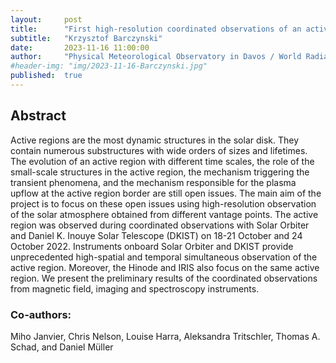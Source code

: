 ```yaml
---
layout:     post
title:      "First high-resolution coordinated observations of an active region with Solar Orbiter and DKIST"
subtitle:   "Krzysztof Barczynski"
date:       2023-11-16 11:00:00
author:     "Physical Meteorological Observatory in Davos / World Radiation Centre (PMOD/WRC), Switzerland"
#header-img: "img/2023-11-16-Barczynski.jpg"
published:  true
---
```


## Abstract
Active regions are the most dynamic structures in the solar disk. They contain numerous substructures with wide orders of sizes and lifetimes. The evolution of an active region with different time scales, the role of the small-scale structures in the active region, the mechanism triggering the transient phenomena, and the mechanism responsible for the plasma upflow at the active region border are still open issues. 
The main aim of the project is to focus on these open issues using high-resolution observation of the solar atmosphere obtained from different vantage points. 
The active region was observed during coordinated observations with Solar Orbiter and Daniel K. Inouye Solar Telescope (DKIST) on 18-21 October and 24 October 2022. Instruments onboard Solar Orbiter and DKIST provide unprecedented high-spatial and temporal simultaneous observation of the active region. Moreover, the Hinode and IRIS also focus on the same active region. We present the preliminary results of the coordinated observations from magnetic field, imaging and spectroscopy instruments.

### Co-authors: 
Miho Janvier, Chris Nelson, Louise Harra, Aleksandra Tritschler, Thomas A. Schad, and Daniel Müller 
